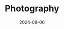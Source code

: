 ---
title: Photography
date: 2024-08-06
external_link: https://danieldelarivamassaad.smugmug.com/
---